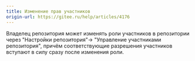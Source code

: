 ```yaml
---
title: Изменение прав участников
origin-url: https://gitee.ru/help/articles/4176
---
```


Владелец репозитория может изменять роли участников в репозитории через "Настройки репозитория"-> "Управление участниками репозитория", причём соответствующие разрешения участников вступают в силу сразу после изменения роли.